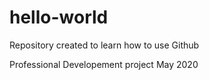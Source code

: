 # hello-world
Repository created to learn how to use Github

Professional Developement project May 2020
